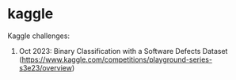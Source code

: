# kaggle

Kaggle challenges:
1. Oct 2023: Binary Classification with a Software Defects Dataset (https://www.kaggle.com/competitions/playground-series-s3e23/overview)
